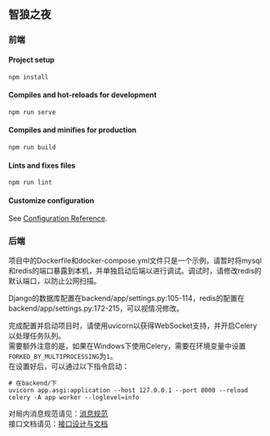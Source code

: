 ## 智狼之夜  

### 前端

#### Project setup
```
npm install
```

#### Compiles and hot-reloads for development
```
npm run serve
```

#### Compiles and minifies for production
```
npm run build
```

#### Lints and fixes files
```
npm run lint
```

#### Customize configuration
See [Configuration Reference](https://cli.vuejs.org/config/).

### 后端

项目中的Dockerfile和docker-compose.yml文件只是一个示例，请暂时将mysql和redis的端口暴露到本机，并单独启动后端以进行调试。调试时，请修改redis的默认端口，以防止公网扫描。  

Django的数据库配置在backend/app/settings.py:105-114，redis的配置在backend/app/settings.py:172-215，可以视情况修改。  

完成配置并启动项目时，请使用uvicorn以获得WebSocket支持，并开启Celery以处理任务队列。  
需要额外注意的是，如果在Windows下使用Celery，需要在环境变量中设置`FORKED_BY_MULTIPROCESSING`为`1`。  
在设置好后，可以通过以下指令启动：  
```shell
# 在backend/下
uvicorn app.asgi:application --host 127.0.0.1 --port 8000 --reload
celery -A app worker --loglevel=info
```  
对局内消息规范请见：[消息规范](https://kcn1xdbl9m26.feishu.cn/wiki/EBuhw0fzfi3wHskS8jncf3o4nze?from=from_copylink)  
接口文档请见：[接口设计与文档](https://apifox.com/apidoc/shared-78bc5d54-d6f2-4d57-a7de-6950273258d8)